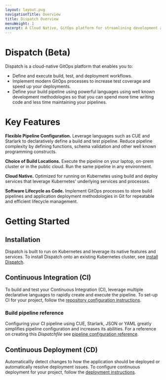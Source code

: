 ```yaml
---
layout: layout.pug
navigationTitle: Overview
title: Dispatch Overview
menuWeight: 1
excerpt: A Cloud Native, GitOps platform for streamlining development and deployment of container based applications.
---
```

# Dispatch (Beta)

Dispatch is a cloud-native GitOps platform that enables you to:

* Define and execute build, test, and deployment workflows. 
* Implement modern GitOps processes to increase test coverage and speed up your deployments.
* Define your build pipeline using powerful languages using well known development methodologies so that you can spend more time writing code and less time maintaining your pipelines.

# Key Features 

**Flexible Pipeline Configuration.**  Leverage languages such as CUE and Starlark to declaratively define a build and test pipeline. Reduce pipeline complexity by defining functions, schema validation and other well known programming constructs.

**Choice of Build Locations.** Execute the pipeline on your laptop, on-prem cluster or in the public cloud. Run the same pipeline in any environment.

**Cloud Native.** Optimized for running on Kubernetes using build and deploy services that leverage Kubernetes' underlying services and processes.

**Software Lifecycle as Code.**  Implement GitOps processes to store build pipelines and application deployment methodologies in Git for repeatable and efficient lifecycle management.

# Getting Started 

## Installation

Dispatch is built to run on Kubernetes and leverage its native features and services. To install Dispatch onto an existing Kubernetes cluster, see [install Dispatch](../install/).

## Continuous Integration (CI)

To build and test your Continuous Integration (CI), leverage multiple declarative languages to rapidly create and execute the pipeline. To set-up CI for your project, follow the [repository configuration instructions](../repo-setup/).

### Build pipeline reference

Configuring your CI pipeline using CUE, Starlark, JSON or YAML greatly simplifies pipeline configuration and increases its abilities. For a reference on creating this *Dispatchfile* see [pipeline configuration reference](../pipeline-configuration/).

## Continuous Deployment (CD)

Automaticallly detect changes to how the application should be deployed or automatically resolve deployment issues. To configure continuous deployment for your project, follow the [deployment instructions](../deployment/).
